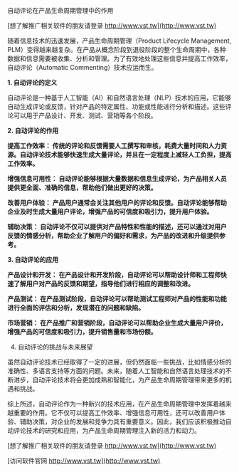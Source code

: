 自动评论在产品生命周期管理中的作用

[想了解推广相关软件的朋友请登录 http://www.vst.tw](http://www.vst.tw)

随着信息技术的迅速发展，产品生命周期管理（Product Lifecycle Management, PLM）变得越来越复杂。在产品从概念阶段到退役阶段的整个生命周期中，各种数据和信息需要被收集、分析和管理。为了有效地处理这些信息并提高工作效率，自动评论（Automatic Commenting）技术应运而生。

**1. 自动评论的定义**

自动评论是一种基于人工智能（AI）和自然语言处理（NLP）技术的应用，它能够自动生成评论或反馈，针对产品的特定属性、功能或性能进行分析和描述。这些评论可以用于产品设计、开发、测试、营销等各个阶段。

**2. 自动评论的作用**

**提高工作效率： 传统的评论和反馈需要人工撰写和审核，耗费大量时间和人力资源。自动评论技术能够快速生成大量评论，并且在一定程度上减轻人工负担，提高工作效率。**

**增强信息可用性： 自动评论能够根据大量数据和信息生成评论，为产品相关人员提供更全面、准确的信息，帮助他们做出更好的决策。**

**改善用户体验： 产品用户通常会关注其他用户的评论和反馈。自动评论能够帮助企业及时生成大量用户评论，增强产品的可信度和吸引力，提升用户体验。**

**辅助决策： 自动评论不仅可以提供对产品特性和性能的描述，还可以通过对用户反馈的情感分析，帮助企业了解用户的偏好和需求，为产品的改进和升级提供参考。**

**3. 自动评论的应用**

**产品设计和开发： 在产品设计和开发阶段，自动评论可以帮助设计师和工程师快速了解用户对产品的反馈和期望，指导他们进行相应的调整和改进。**

**产品测试： 在产品测试阶段，自动评论可以帮助测试工程师对产品的性能和功能进行全面的评估和分析，发现潜在的问题和缺陷。**

**市场营销： 在产品推广和营销阶段，自动评论可以帮助企业生成大量用户评价，增强产品的可信度和吸引力，提升销售量和市场份额。**

4. 自动评论的挑战与未来展望

虽然自动评论技术已经取得了一定的进展，但仍然面临一些挑战，比如情感分析的准确性、多语言支持等方面的问题。未来，随着人工智能和自然语言处理技术的不断进步，自动评论技术将会更加成熟和智能化，为产品生命周期管理带来更多的机遇和挑战。

综上所述，自动评论作为一种新兴的技术应用，在产品生命周期管理中发挥着越来越重要的作用。它不仅可以提高工作效率、增强信息可用性，还可以改善用户体验、辅助决策，对企业的发展和竞争力具有重要意义。因此，我们应该积极推动自动评论技术的研究和应用，为产品生命周期管理注入新的活力和动力。

[想了解推广相关软件的朋友请登录 http://www.vst.tw](http://www.vst.tw)


[访问软件官网 http://www.vst.tw](http://www.vst.tw)
